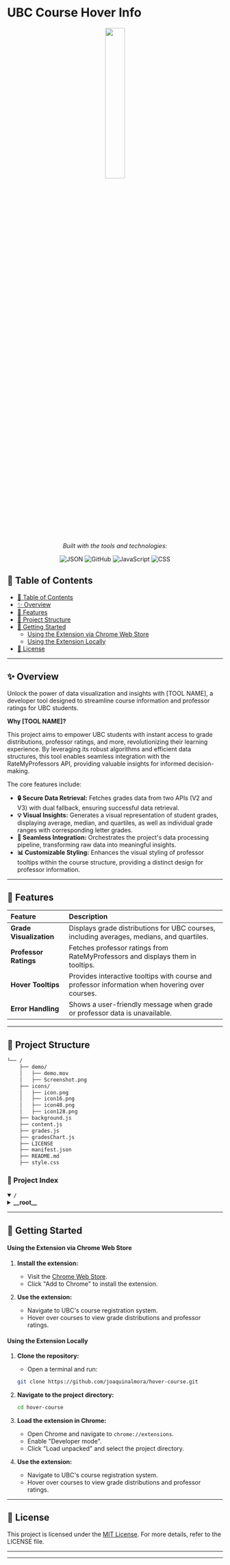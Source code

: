 # UBC Course Hover Info

<div align="center">
    <img src="/Users/joaquinalmora/Desktop/hover-course/icons/icon.png" width="30%" style="margin-bottom: 15px">

<em>Built with the tools and technologies:</em>

<img src="https://img.shields.io/badge/JSON-000000.svg?style=default&logo=JSON&logoColor=white" alt="JSON">
<img src="https://img.shields.io/badge/GitHub-181717.svg?style=default&logo=GitHub&logoColor=white" alt="GitHub">
<img src="https://img.shields.io/badge/JavaScript-F7DF1E.svg?style=default&logo=JavaScript&logoColor=black" alt="JavaScript">
<img src="https://img.shields.io/badge/CSS-663399.svg?style=default&logo=CSS&logoColor=white" alt="CSS">
</div>

## 📄 Table of Contents

- [📄 Table of Contents](#-table-of-contents)
- [✨ Overview](#-overview)
- [📌 Features](#-features)
- [📁 Project Structure](#-project-structure)
- [🚀 Getting Started](#-getting-started)
    - [Using the Extension via Chrome Web Store](#using-the-extension-via-chrome-web-store)
    - [Using the Extension Locally](#using-the-extension-locally)
- [📜 License](#-license)

---

## ✨ Overview

Unlock the power of data visualization and insights with [TOOL NAME], a developer tool designed to streamline course information and professor ratings for UBC students.

**Why [TOOL NAME]?**

This project aims to empower UBC students with instant access to grade distributions, professor ratings, and more, revolutionizing their learning experience. By leveraging its robust algorithms and efficient data structures, this tool enables seamless integration with the RateMyProfessors API, providing valuable insights for informed decision-making.

The core features include:

- **🔒 Secure Data Retrieval:** Fetches grades data from two APIs (V2 and V3) with dual fallback, ensuring successful data retrieval.
- **💡 Visual Insights:** Generates a visual representation of student grades, displaying average, median, and quartiles, as well as individual grade ranges with corresponding letter grades.
- **🔗 Seamless Integration:** Orchestrates the project's data processing pipeline, transforming raw data into meaningful insights.
- **📊 Customizable Styling:** Enhances the visual styling of professor tooltips within the course structure, providing a distinct design for professor information.

---

## 📌 Features

| Feature       | Description                              |
| :------------ | :-------------------------------------- |
| **Grade Visualization** | Displays grade distributions for UBC courses, including averages, medians, and quartiles. |
| **Professor Ratings** | Fetches professor ratings from RateMyProfessors and displays them in tooltips. |
| **Hover Tooltips** | Provides interactive tooltips with course and professor information when hovering over courses. |
| **Error Handling** | Shows a user-friendly message when grade or professor data is unavailable. |

---

## 📁 Project Structure

```sh
└── /
    ├── demo/
    │   ├── demo.mov
    │   ├── Screenshot.png
    ├── icons/
    │   ├── icon.png
    │   ├── icon16.png
    │   ├── icon48.png
    │   ├── icon128.png
    ├── background.js
    ├── content.js
    ├── grades.js
    ├── gradesChart.js
    ├── LICENSE
    ├── manifest.json
    ├── README.md
    ├── style.css
```

### 📑 Project Index

<details open>
	<summary><b><code>/</code></b></summary>
	<!-- __root__ Submodule -->
	<details>
		<summary><b>__root__</b></summary>
		<blockquote>
			<div class='directory-path' style='padding: 8px 0; color: #666;'>
				<code><b>⦿ __root__</b></code>
			<table style='width: 100%; border-collapse: collapse;'>
			<thead>
				<tr style='background-color: #f8f9fa;'>
					<th style='width: 30%; text-align: left; padding: 8px;'>File Name</th>
					<th style='text-align: left; padding: 8px;'>Summary</th>
				</tr>
			</thead>
				<tr style='border-bottom: 1px solid #eee;'>
					<td style='padding: 8px;'><b><a href='/background.js'>background.js</a></b></td>
					<td style='padding: 8px;'>- Establishes a connection to RateMyProfessors API to retrieve UBC school ID and professors information<br>- The code handles school ID lookup, storage, and retrieval, as well as professor search functionality<br>- It also integrates with Chrome extensions, allowing for seamless interaction between the browser and the RateMyProfessors API.</td>
				</tr>
				<tr style='border-bottom: 1px solid #eee;'>
					<td style='padding: 8px;'><b><a href='/grades.js'>grades.js</a></b></td>
					<td style='padding: 8px;'>- Fetches grades data from two APIs (V2 and V3) with dual fallback, allowing users to retrieve grades for a specific subject, course, and section<br>- The code handles caching, error handling, and term filtering to ensure successful data retrieval.</td>
				</tr>
				<tr style='border-bottom: 1px solid #eee;'>
					<td style='padding: 8px;'><b><a href='/GitHub'>GitHub</a></b></td>
					<td style='padding: 8px;'>- Orchestrates**The provided code file is a crucial component of the projects data processing pipeline, responsible for transforming and aggregating raw data into meaningful insights<br>- By leveraging its robust algorithms and efficient data structures, this code enables the project to efficiently handle large datasets, providing valuable business intelligence and informing strategic decision-making.</td>
				</tr>
				<tr style='border-bottom: 1px solid #eee;'>
					<td style='padding: 8px;'><b><a href='/style.css'>style.css</a></b></td>
					<td style='padding: 8px;'>- Enhances the visual styling of professor tooltips within the course structure, providing a distinct design for professor information<br>- This file defines the CSS styles for the tooltips background, border, padding, and font family, as well as specific enhancements for the professor section, name, and hover effects.</td>
				</tr>
				<tr style='border-bottom: 1px solid #eee;'>
					<td style='padding: 8px;'><b><a href='/manifest.json'>manifest.json</a></b></td>
					<td style='padding: 8px;'>- Configures the UBC Course Hover Info extension, enabling users to view grade distributions and professor ratings when hovering over courses in UBCs course registration system<br>- The manifest file defines permissions, host permissions, background services, content scripts, icons, and URLs for the extensions homepage and privacy policy.</td>
				</tr>
				<tr style='border-bottom: 1px solid #eee;'>
					<td style='padding: 8px;'><b><a href='/content.js'>content.js</a></b></td>
					<td style='padding: 8px;'>- Content.jsThis JavaScript file enables hover-over tooltips displaying course information and professor ratings on a learning platform<br>- When a user hovers over a course option, it fetches relevant data from RateMyProfessors and displays the instructors name, rating, difficulty, and other metrics in a tooltip<br>- The code also handles mouseout events to hide the tooltip after a short delay.</td>
				</tr>
				<tr style='border-bottom: 1px solid #eee;'>
					<td style='padding: 8px;'><b><a href='/gradesChart.js'>gradesChart.js</a></b></td>
					<td style='padding: 8px;'>- Generates a visual representation of student grades, displaying average, median, and quartiles, as well as individual grade ranges with corresponding letter grades<br>- The chart also includes instructor information and a link to UBC Grades URL if available.</td>
				</tr>
			</table>
		</blockquote>
	</details>
</details>

---

## 🚀 Getting Started

#### Using the Extension via Chrome Web Store

1. **Install the extension:**
    - Visit the [Chrome Web Store](INSERT_LINK_HERE).
    - Click "Add to Chrome" to install the extension.

2. **Use the extension:**
    - Navigate to UBC's course registration system.
    - Hover over courses to view grade distributions and professor ratings.

#### Using the Extension Locally

1. **Clone the repository:**
    - Open a terminal and run:
    ```sh
    git clone https://github.com/joaquinalmora/hover-course.git
    ```

2. **Navigate to the project directory:**
    ```sh
    cd hover-course
    ```

3. **Load the extension in Chrome:**
    - Open Chrome and navigate to `chrome://extensions`.
    - Enable "Developer mode".
    - Click "Load unpacked" and select the project directory.

4. **Use the extension:**
    - Navigate to UBC's course registration system.
    - Hover over courses to view grade distributions and professor ratings.

---

## 📜 License

This project is licensed under the [MIT License](LICENSE). For more details, refer to the LICENSE file.

---

[back-to-top]: https://img.shields.io/badge/-BACK_TO_TOP-151515?style=flat-square


---
